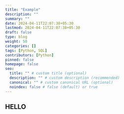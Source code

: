 ```yaml
---
title: "Example"
description: ""
summary: ""
date: 2024-04-11T22:07:38+05:30
lastmod: 2024-04-11T22:07:38+05:30
draft: false
type: blog
weight: 50
categories: []
tags: [Python, SQL]
contributors: [Python]
pinned: false
homepage: false
seo:
  title: "" # custom title (optional)
  description: "" # custom description (recommended)
  canonical: "" # custom canonical URL (optional)
  noindex: false # false (default) or true
---
```

## HELLO